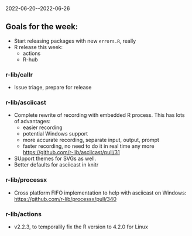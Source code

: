 
2022-06-20--2022-06-26

## Goals for the week:

- Start releasing packages with new `errors.R`, really
- R release this week:
  * actions
  * R-hub

### r-lib/callr

- Issue triage, prepare for release

### r-lib/asciicast

- Complete rewrite of recording with embedded R process. This has lots of
  advantages:
  * easier recording
  * potential Windows support
  * more accurate recording, separate input, output, prompt
  * faster recording, no need to do it in real time any more
  https://github.com/r-lib/asciicast/pull/31
- SUpport themes for SVGs as well.
- Better defaults for asciicast in knitr

### r-lib/processx

- Cross platform FIFO implementation to help with asciicast on Windows:
  https://github.com/r-lib/processx/pull/340

### r-lib/actions

- v2.2.3, to temporalily fix the R version to 4.2.0 for Linux
